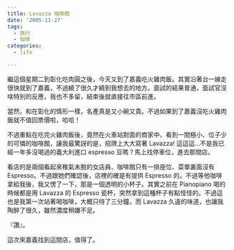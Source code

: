 ```yaml
---
title: Lavazza 咖啡館
date: '2005-11-27'
tags:
  - 旅行
  - 咖啡
categories:
  - life

---
```

繼這個星期二到彰化吃肉圓之後，今天又到了嘉義吃火雞肉飯。其實沿著台一線走很快就到了嘉義，不過繞了很久才繞到我想去的地方。面試的結果普通，面試官沒啥特別的反應，我也不多留，結束後就直接往市區前進。  
  
當然，和在彰化的情形一樣，名產真是又小碗又貴。不過如果到了嘉義沒吃火雞肉飯就不值回票價啦，哈哈！  
  
不過重點在吃完火雞肉飯後，竟然在火車站對面的商家中，看到一間極小、位子少的可憐的咖啡館，讓我最驚訝的是，招牌上大大寫著 Lavazza! 這這這…不是我已經一年多沒喝過的義大利進口 espresso 豆嗎？馬上找停車位，進去那間店。  
  
看店的是兩個看起來稚氣未脫的女店員、咖啡館只有一排座位、菜單裏面沒有 Espresso。不過跟她們確認後，店裡的確是有提供 Espresso 的。不過等他咖啡拿給我後，我又愣了一下，那是一個透明的小杯子。其實之前在 Pianopiano 喝的時候都是用 Lavazza 的 Espresso 瓷杯，突然拿到這種杯子有點怪怪的。不過這也是我第一次站著喝咖啡，大概只待了三分鐘。而 Lavazza 久違的味道，也讓我陶醉了很久，雖然濃度稍嫌不足。  
  
『讚』。  
  
這次來嘉義找到這間店，值得了。